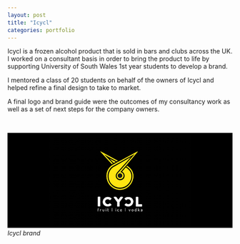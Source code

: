 ```yaml
---
layout: post
title: "Icycl"
categories: portfolio
---
```


Icycl is a frozen alcohol product that is sold in bars and clubs across the UK. I worked on a consultant basis in order to bring the product to life by supporting University of South Wales 1st year students to develop a brand.

I mentored a class of 20 students on behalf of the owners of Icycl and helped refine a final design to take to market.

A final logo and brand guide were the outcomes of my consultancy work as well as a set of next steps for the company owners.

<br />

![Icycl brand](https://github.com/Erioldoesdesign/erioldoesdesign.github.io/blob/master/images/Icycl-slide-size-1.jpeg?raw=true "Icycl brand")
*Icycl brand*


